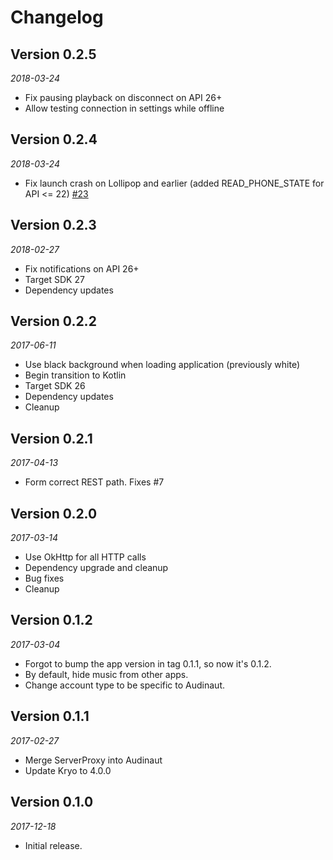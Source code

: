 Changelog
=========

## Version 0.2.5
_2018-03-24_
* Fix pausing playback on disconnect on API 26+
* Allow testing connection in settings while offline


## Version 0.2.4
_2018-03-24_
* Fix launch crash on Lollipop and earlier (added READ_PHONE_STATE for API <= 22) [#23](https://github.com/nvllsvm/Audinaut/issues/23)


## Version 0.2.3
_2018-02-27_
* Fix notifications on API 26+
* Target SDK 27
* Dependency updates


## Version 0.2.2
_2017-06-11_
* Use black background when loading application (previously white)
* Begin transition to Kotlin
* Target SDK 26
* Dependency updates
* Cleanup


## Version 0.2.1
_2017-04-13_
* Form correct REST path. Fixes #7


## Version 0.2.0
_2017-03-14_
* Use OkHttp for all HTTP calls
* Dependency upgrade and cleanup
* Bug fixes
* Cleanup


## Version 0.1.2
_2017-03-04_
* Forgot to bump the app version in tag 0.1.1, so now it's 0.1.2.
* By default, hide music from other apps.
* Change account type to be specific to Audinaut.


## Version 0.1.1
_2017-02-27_
* Merge ServerProxy into Audinaut
* Update Kryo to 4.0.0


## Version 0.1.0
_2017-12-18_
* Initial release.
